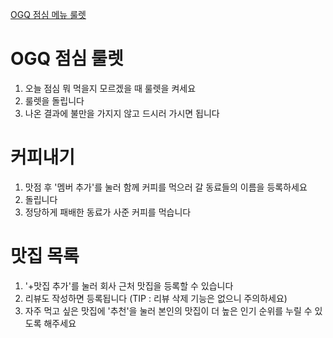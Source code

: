 [OGQ 점심 메뉴 룰렛](https://lunchmenu-ogq.vercel.app/)

# OGQ 점심 룰렛
1. 오늘 점심 뭐 먹을지 모르겠을 때 룰렛을 켜세요
2. 룰렛을 돌립니다
3. 나온 결과에 불만을 가지지 않고 드시러 가시면 됩니다

# 커피내기
1. 맛점 후 '멤버 추가'를 눌러 함께 커피를 먹으러 갈 동료들의 이름을 등록하세요
2. 돌립니다
3. 정당하게 패배한 동료가 사준 커피를 먹습니다

# 맛집 목록
1. '+맛집 추가'를 눌러 회사 근처 맛집을 등록할 수 있습니다
2. 리뷰도 작성하면 등록됩니다 (TIP : 리뷰 삭제 기능은 없으니 주의하세요)
3. 자주 먹고 싶은 맛집에 '추천'을 눌러 본인의 맛집이 더 높은 인기 순위를 누릴 수 있도록 해주세요
